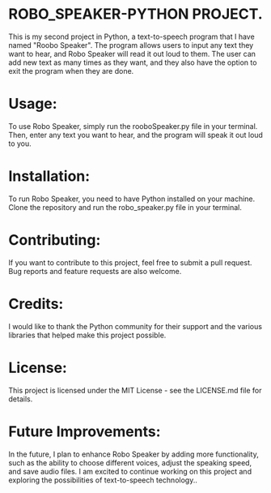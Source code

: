
# ROBO_SPEAKER-PYTHON PROJECT.

This is my second project in Python, a text-to-speech program that I have named "Roobo Speaker". The program allows users to input any text they want to hear, and Robo Speaker will read it out loud to them. The user can add new text as many times as they want, and they also have the option to exit the program when they are done.

# Usage:

To use Robo Speaker, simply run the rooboSpeaker.py file in your terminal. Then, enter any text you want to hear, and the program will speak it out loud to you.

# Installation:

To run Robo Speaker, you need to have Python installed on your machine. Clone the repository and run the robo_speaker.py file in your terminal.


# Contributing:

If you want to contribute to this project, feel free to submit a pull request. Bug reports and feature requests are also welcome.

# Credits:

I would like to thank the Python community for their support and the various libraries that helped make this project possible.

# License:

This project is licensed under the MIT License - see the LICENSE.md file for details.

# Future Improvements:

In the future, I plan to enhance Robo Speaker by adding more functionality, such as the ability to choose different voices, adjust the speaking speed, and save audio files. I am excited to continue working on this project and exploring the possibilities of text-to-speech technology..
